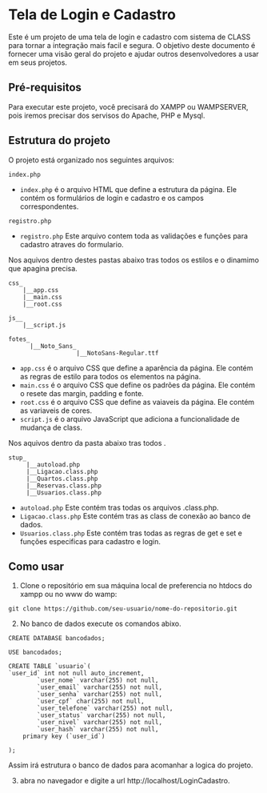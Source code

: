 # Tela de Login e Cadastro

Este é um projeto de uma tela de login e cadastro com sistema de CLASS para tornar a integração mais facil e segura. O objetivo deste documento é fornecer uma visão geral do projeto e ajudar outros desenvolvedores a usar em seus projetos.

## Pré-requisitos

Para executar este projeto, você precisará do XAMPP ou WAMPSERVER, pois iremos precisar dos servisos do Apache, PHP e Mysql.

## Estrutura do projeto

O projeto está organizado nos seguintes arquivos:


```
index.php 
```
- `index.php` é o arquivo HTML que define a estrutura da página. Ele contém os formulários de login e cadastro e os campos correspondentes.


```
registro.php 
```
- `registro.php` Este arquivo contem toda as validações e funções para cadastro atraves do formulario.




Nos aquivos dentro destes pastas abaixo tras todos os estilos e o dinamimo que apagina precisa. 
```
css_
    |__app.css
    |__main.css
    |__root.css

js__
    |__script.js

fotes_
      |__Noto_Sans_
                   |__NotoSans-Regular.ttf

```
- `app.css` é o arquivo CSS que define a aparência da página. Ele contém as regras de estilo para todos os elementos na página.
- `main.css` é o arquivo CSS que define os padrões da página. Ele contém o resete das margin, padding e fonte.
- `root.css` é o arquivo CSS que define as vaiaveis da página. Ele contém as variaveis de cores.
- `script.js` é o arquivo JavaScript que adiciona a funcionalidade de mudança de class.


Nos aquivos dentro da pasta abaixo tras todos . 
```
stup_
     |__autoload.php
     |__Ligacao.class.php
     |__Quartos.class.php
     |__Reservas.class.php
     |__Usuarios.class.php
```
- `autoload.php` Este contém tras todas os arquivos .class.php.
- `Ligacao.class.php` Este contém tras as class de conexão ao banco de dados.
- `Usuarios.class.php` Este contém tras todas as regras de get e set e funções especificas para cadastro e login.


## Como usar

1. Clone o repositório em sua máquina local de preferencia no htdocs do xampp ou no www do wamp:

```
git clone https://github.com/seu-usuario/nome-do-repositorio.git
```

2. No banco de dados execute os comandos abixo.
```
CREATE DATABASE bancodados;

USE bancodados;

CREATE TABLE `usuario`(
`user_id` int not null auto_increment,
		`user_nome` varchar(255) not null,
		`user_email` varchar(255) not null,
		`user_senha` varchar(255) not null,
		`user_cpf` char(255) not null,
		`user_telefone` varchar(255) not null,
		`user_status` varchar(255) not null,
        `user_nivel` varchar(255) not null,
        `user_hash` varchar(255) not null,
    primary key (`user_id`)

);

```

Assim irá estrutura o banco de dados para acomanhar a logica do projeto.


3. abra no navegador e digite a url http://localhost/LoginCadastro.


